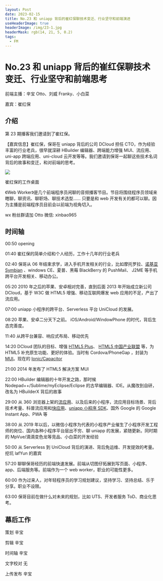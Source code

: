 ```yaml
---
layout: Post
date: 2023-02-15
title: No.23 和 uniapp 背后的崔红保聊技术变迁、行业坚守和前端演进
useHeaderImage: true
headerImage: /img/23-1.jpg
headerMask: rgb(14, 21, 5, 0.2)
tags:
  - FM
---
```


# No.23 和 uniapp 背后的崔红保聊技术变迁、行业坚守和前端思考

前端主播：辛宝 Otto、刘威 Franky、小白菜

嘉宾：崔红保

## 介绍

第 23 期播客我们邀请到了崔红保。

【嘉宾信息】崔红保，保哥在 uniapp 背后的公司 DCloud 担任 CTO，作为经验丰富的行业老兵，很早就深耕 HBuilder 编辑器、跨端能力增强 MUI、流应用、uni-app 跨端应用、uni-cloud 云开发等等。我们邀请到保哥一起聊这些技术名词背后的故事和变迁，和对前端的思考。

![](/img/23-1.jpg)

崔红保的工作桌面

《Web Worker》是几个前端程序员闲聊的音频播客节目。节目将围绕程序员领域来瞎聊，聊资讯、聊职场、聊技术选型...... 只要是和 web 开发有关的都可以聊。因为主播是前端程序员目前会以前端为视角切入。

wx 粉丝群请加 Otto 微信: xinbao965

## 时间轴

00:50 opening

01:40 崔红保的简单介绍和个人经历，工作十几年的行业老兵

02:40 保哥从 06 年结束求学，进入手机开发相关的行业，比如摩托罗拉、[诺基亚 Symbian](https://en.wikipedia.org/wiki/Symbian) 、windows CE、夏普、黑莓 BlackBerry 的 PushMail、 J2ME 等手机跨平台开发相关、移动办公。

05:20 2010 年之后的苹果、安卓相对完善，直到后面 2013 年开始成立新公司 DCloud，基于 W3C 做 HTML5 增强、移动互联网爆发 web 应用的不足，产出了流应用。

07:00 uniapp 小程序的跨平台、Serverless 平台 UniCloud 的发展。

08:20 苹果、安卓二分天下之前。 iOS/Android/WindowPhone 的时代，背后生态完善度。

11:40 从跨平台兼容、响应式布局、移动优先

14:20 DCloud 团队的目标、增强 [HTML5 Plus](https://www.dcloud.io/runtime.html)、 [HTML5 中国产业联盟](https://www.html5plus.org/) 等，为 HTML5 补充原生功能、更好的体验。当时有 Cordova/PhoneGap ，封装为 [MUI](https://www.dcloud.io/mui.html)。现在的 [Ionic/Capacitor](https://ionicframework.com/docs/cli/commands/capacitor-build)

21:00 2014 年发布了 HTML5 解决方案 MUI

22:00 HBuilder 编辑器的十年开发之路，那时候 Nodepad++/Sublime/myEclipse/Eclipse 的古早编辑器、IDE。从魔改到自研，改名为 HBuilderX 背后的故事

29:00 从 360 浏览器上架的[流应用](https://www.dcloud.io/streamapp.html)、以及后来的小程序，流应用目标场景、背后技术考量、科普流应用和[快应用](http://www.so-quick.cn/)、[uniapp 小程序 SDK](https://nativesupport.dcloud.net.cn/)、国外 Google 的 Google Instant App、PWA 等

38:00 从 2019 年以后，以微信小程序为代表的小程序产业催生了小程序开发工程师的岗位、国内各种小程序平台层出不穷、聊 uniapp 的发展，紧随更新。同时期的 MpVue/滴滴变色龙等竞品、小白菜的开发经验

50:00 从 Serverless 到 UniCloud 背后的演进、背后免运维、开发提效的考量。挖坑 lafYun 的嘉宾

57:20 聊聊保哥经历的前端快速发展。前端从切图仔拓展到写页面、小程序、app、后端服务等。前端作为一个 web worker，职业的可能性更多。

60:00 作为过来人，对年轻程序员的学习规划建议，坚持学习、坚持总结、乐于分享。职业不设限。

63:00 保哥目前在做什么对未来的规划，比如 UTS、开发者服务 ToD、商业化思考。



## 幕后工作

策划 辛宝

剪辑 辛宝

时间轴 辛宝

文字校对 无

上传发布 辛宝
